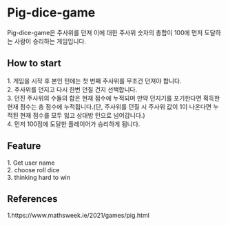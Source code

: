 <h1>Pig-dice-game</h1>
Pig-dice-game은 주사위를 던져 이에 대한 주사위 숫자의 총합이 100에 먼저 도달하는 사람이 승리하는 게임입니다.
<h2>How to start</h2>
1. 게임을 시작 후 본인 턴에는 첫 번째 주사위를 무조건 던져야 합니다.<br>
2. 주사위를 던지고 다시 한번 던질 건지 선택합니다.<br>
3. 던진 주사위의 수들의 합은 현재 점수에 누적되며 만약 던지기를 포기한다면 획득한 현재 점수는 총 점수에 누적됩니다.(단, 주사위를 던질 시 주사위 값이 1이 나온다면 누적된 현재 점수를 모두 잃고 상대방 턴으로 넘어갑니다.)<br>
4. 먼저 100점에 도달한 플레이어가 승리하게 됩니다.
<h2>Feature</h2>
1. Get user name<br>
2. choose roll dice<br>
3. thinking hard to win<br>
<h2>References</h2>
1.https://www.mathsweek.ie/2021/games/pig.html

